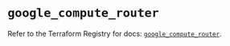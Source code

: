 # `google_compute_router`

Refer to the Terraform Registry for docs: [`google_compute_router`](https://registry.terraform.io/providers/hashicorp/google-beta/5.21.0/docs/resources/google_compute_router).
